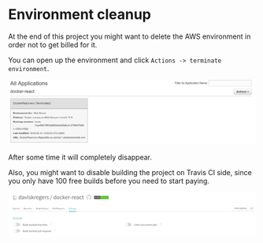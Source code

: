 # Environment cleanup

At the end of this project you might want to delete the AWS environment in order not to get billed for it.

You can open up the environment and click `Actions -> terminate environment`.

![](../../images/2019-02-16-13-05-20.png)

After some time it will completely disappear.

Also, you might want to disable building the project on Travis CI side, since you only have 100 free builds before you need to start paying.

![](../../images/2019-02-16-13-06-27.png)